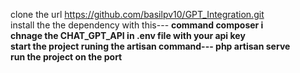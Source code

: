  clone the url  https://github.com/basilpv10/GPT_Integration.git<br>
 install the the dependency with this--- <b>command composer i<b> <br>
 chnage the CHAT_GPT_API in .env file with your api key<br> 
 start the project runing the artisan command--- <b>php artisan serve<b>  <br>
 run the project on the port 

 
